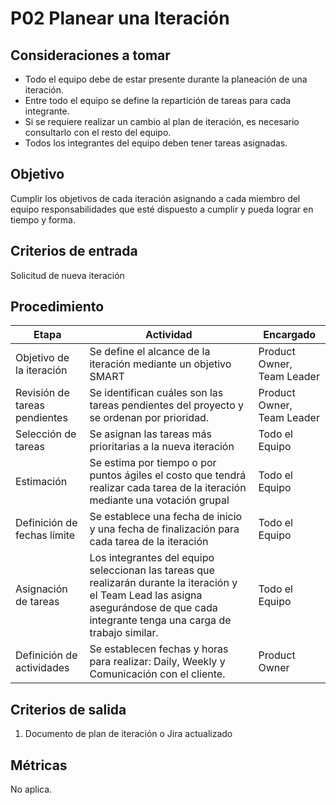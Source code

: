 # P02 Planear una Iteración

## Consideraciones a tomar 
-   Todo el equipo debe de estar presente durante la planeación de una iteración.
-   Entre todo el equipo se define la repartición de tareas para cada integrante.
-   Si se requiere realizar un cambio al plan de iteración, es necesario consultarlo con el resto del equipo.
-   Todos los integrantes del equipo deben tener tareas asignadas.

## Objetivo
Cumplir los objetivos de cada iteración asignando a cada miembro del equipo responsabilidades que esté dispuesto a cumplir y pueda lograr en tiempo y forma.

## Criterios de entrada
Solicitud de nueva iteración

## Procedimiento 

| Etapa | Actividad | Encargado |
| --- | --- | --- |
|Objetivo de la iteración|Se define el alcance de la iteración mediante un objetivo SMART|Product Owner, Team Leader|
|Revisión de tareas pendientes|Se identifican cuáles son las tareas pendientes del proyecto y se ordenan por prioridad.|Product Owner, Team Leader|
|Selección de tareas|Se asignan las tareas más prioritarias a la nueva iteración|Todo el Equipo|
|Estimación|Se estima por tiempo o por puntos ágiles el costo que tendrá realizar cada tarea de la iteración mediante una votación grupal|Todo el Equipo|
|Definición de fechas límite|Se establece una fecha de inicio y una fecha de finalización para cada tarea de la iteración|Todo el Equipo|
|Asignación de tareas|Los integrantes del equipo seleccionan las tareas que realizarán durante la iteración y el Team Lead las asigna asegurándose de que cada integrante tenga una carga de trabajo similar.|Todo el Equipo|
|Definición de actividades|Se establecen fechas y horas para realizar: Daily, Weekly y Comunicación con el cliente.|Product Owner|

## Criterios de salida
1)  Documento de plan de iteración o Jira actualizado

## Métricas 
No aplica.

